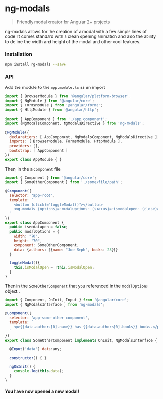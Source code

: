# ng-modals

> Friendly modal creator for Angular 2+ projects

ng-modals allows for the creation of a modal with a few simple lines of code. It comes standard with a clean opening animation and also the ability to define the width and height of the modal and other cool features.

### Installation

```bash
npm install ng-modals --save
```

### API

Add the module to the `app.module.ts` as an import

```javascript
import { BrowserModule } from '@angular/platform-browser';
import { NgModule } from '@angular/core';
import { FormsModule } from '@angular/forms';
import { HttpModule } from '@angular/http';
 
import { AppComponent } from './app.component';
import {NgModalsComponent, NgModalsDirective } from 'ng-modals';
 
@NgModule({
  declarations: [ AppComponent, NgModalsComponent, NgModalsDirective ],
  imports: [ BrowserModule, FormsModule, HttpModule ],
  providers: [],
  bootstrap: [ AppComponent ]
})
export class AppModule { }
```

Then, in the a `component` file

```javascript
import { Component } from '@angular/core';
import { SomeOtherComponent } from './some/file/path';

@Component({
  selector: 'app-root',
  template: `
    <button (click)="toggleModal()"></button>
    <ng-modals [options]="modalOptions" [status]="isModalOpen" (close)="toggleModal()"></ng-modals>
  `
})
export class AppComponent {
  public isModalOpen = false;
  public modalOptions = {
    width: "70",
    height: "70",
    component: SomeOtherComponent,
    data: {authors: [{name: "Joe Seph", books: 23}]}
  }

  toggleModal(){
    this.isModalOpen = !this.isModalOpen;
  }
}
```

Then in the `SomeOtherComponent` that you referenced in the `modalOptions` object..

```javascript
import { Component, OnInit, Input } from '@angular/core';
import { NgModalsInterface } from 'ng-modals';

@Component({
  selector: 'app-some-other-component',
  template: `
    <p>{{data.authors[0].name}} has {{data.authors[0].books}} books.</p>
  `
})
export class SomeOtherComponent implements OnInit, NgModalsInterface {

  @Input('data') data:any;

  constructor() { }

  ngOnInit() {
    console.log(this.data);
  }
}
```

#### You have now opened a new modal!
